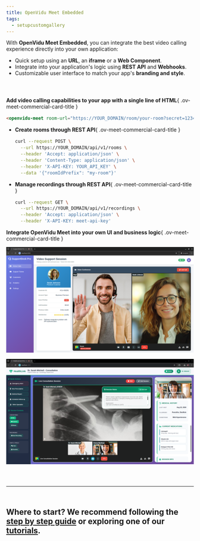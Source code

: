 ```yaml
---
title: OpenVidu Meet Embedded
tags:
  - setupcustomgallery
---
```


With **OpenVidu Meet Embedded**, you can integrate the best video calling experience directly into your own application:

- Quick setup using an **URL**, an **iframe** or a **Web Component**.
- Integrate into your application's logic using **REST API** and **Webhooks**.
- Customizable user interface to match your app's **branding and style**.

<div class="cards no-border no-shadow ov-meet-commercial-feature-cards" style="margin-top: 4em" markdown>

__Add video calling capabilities to your app with a single line of HTML__{ .ov-meet-commercial-card-title }

```html
<openvidu-meet room-url="https://YOUR_DOMAIN/room/your-room?secret=1234567"></openvidu-meet>
```

</div>

<div class="grid cards no-border no-shadow ov-call-commercial-feature-cards commercial-code-blocks" markdown>

- __Create rooms through REST API__{ .ov-meet-commercial-card-title }

    ```bash
    curl --request POST \
      --url https://YOUR_DOMAIN/api/v1/rooms \
      --header 'Accept: application/json' \
      --header 'Content-Type: application/json' \
      --header 'X-API-KEY: YOUR_API_KEY' \
      --data '{"roomIdPrefix": "my-room"}'
    ```

- __Manage recordings through REST API__{ .ov-meet-commercial-card-title }

    ```bash
    curl --request GET \
      --url https://YOUR_DOMAIN/api/v1/recordings \
      --header 'Accept: application/json' \
      --header 'X-API-KEY: meet-api-key'
    ```

</div>

<div class="cards no-border no-shadow ov-meet-commercial-feature-cards" markdown>

__Integrate OpenVidu Meet into your own UI and business logic__{ .ov-meet-commercial-card-title }

<a class="glightbox" href="../../../assets/images/meet/embedded/webcomponent-meeting.png" data-type="image" data-desc-position="bottom" data-gallery="gallery1"><img src="../../../assets/images/meet/embedded/webcomponent-meeting.png" loading="lazy" class="round-corners" alt="Use case Education"/></a>

<a class="glightbox" href="../../../assets/images/meet/embedded/webcomponent-telehealth.png" data-type="image" data-desc-position="bottom" data-gallery="gallery1"><img src="../../../assets/images/meet/embedded/webcomponent-telehealth.png" loading="lazy" class="round-corners" alt="Use case Telehealth"/></a>

</div>

<hr style="margin: 4em 0" />

<h2 class="meetplatform-slogan">
Where to start? We recommend following the <a href="../step-by-step-guide"><strong>step by step guide</strong></a> or exploring one of our <a href="../tutorials"><strong>tutorials</strong></a>.
</h2>